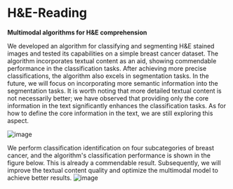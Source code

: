 # H&amp;E-Reading
**Multimodal algorithms for H&amp;E comprehension**

We developed an algorithm for classifying and segmenting H&E stained images and tested its capabilities on a simple breast cancer dataset. The algorithm incorporates textual content as an aid, showing commendable performance in the classification tasks. After achieving more precise classifications, the algorithm also excels in segmentation tasks. In the future, we will focus on incorporating more semantic information into the segmentation tasks. It is worth noting that more detailed textual content is not necessarily better; we have observed that providing only the core information in the text significantly enhances the classification tasks. As for how to define the core information in the text, we are still exploring this aspect.

![image](https://github.com/FZKChange/HE-Reading/assets/78149508/7cedb83c-8935-4500-9b01-78415f593390)



We perform classification identification on four subcategories of breast cancer, and the algorithm's classification performance is shown in the figure below. This is already a commendable result. Subsequently, we will improve the textual content quality and optimize the multimodal model to achieve better results.
![image](https://github.com/FZKChange/HE-Reading/assets/78149508/3361a7e4-cea3-4765-b507-08eb29d24ff1)
